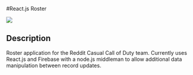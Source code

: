 #React.js Roster

![](http://i.imgur.com/fY7dFSl.png)

## Description

Roster application for the Reddit Casual Call of Duty team. Currently uses React.js and Firebase with a node.js middleman to allow additional data manipulation between record updates.
